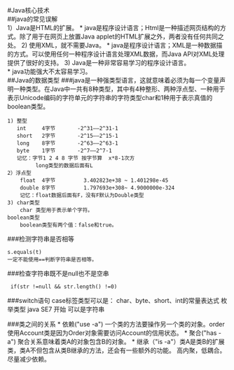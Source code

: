#Java核心技术  
##java的常见误解  
    1）Java是HTML的扩展。
      * java是程序设计语言；Html是一种描述网页结构的方式。除了用于在网页上放置Java applet的HTML扩展之外，两者没有任何共同之处。
    2) 使用XML，就不需要Java。
      * java是程序设计语言；XML是一种数据描的方式。可以使用任何一种程序设计语言处理XML数据，而Java API对XML处理提供了很好的支持。
    3) Java是一种非常容易学习的程序设计语言。  
      * java功能强大不太容易学习。        
 ##Java的数据类型
 ###java是一种强类型语言，这就意味着必须为每一个变量声明一种类型。在Java中一共有8种类型，其中有4种整形、两种浮点型、一种用于表示Unicode编码的字符单元的字符串的字符类型char和1种用于表示真值的boolean类型。
      
    1) 整型
       int     4字节       -2^31——2^31-1
       short   2字节       -2^15——2^15-1
       long    8字节       -2^63——2^63-1
       byte    1字节       -2^7——2^7-1
       记忆：字节1 2 4 8 字节 按字节算  x*8-1次方
             long类型的数据后面有L
    2）浮点型
        float  4字节         3.402823e+38 ~ 1.401298e-45
        double 8字节         1.797693e+308~ 4.9000000e-324
        记忆：float数据后面有F，没有F默认为Double类型
    3) char类型
        char 类型用于表示单个字符。
    boolean类型
        boolean类型有两个值：false和true。

###检测字符串是否相等
    
   ``` 
   s.equals(t)
   一定不能使用==判断字符串是否相等。
   ```  
###检查字符串既不是null也不是空串
    
   ```
    if(str !=null && str.length() !=0)
   ```  
###switch语句
    case标签类型可以是：
        char、byte、short、int的常量表达式
        枚举类型
        java SE7 开始 可以是字符串

###类之间的关系
    * 依赖("use -a") 一个类的方法要操作另一个类的对象。order使用Account类是因为Order对象需要访问Account的信用状态。
    * 聚合("has -a") 聚合关系意味着类A的对象包含B的对象。
    * 继承（"is -a"）类A是类B的扩展类，类A不但包含从类B继承的方法，还会有一些额外的功能。
    高内聚，低耦合。尽量减少依赖。
    
    